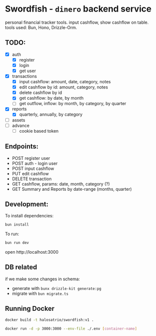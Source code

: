 # Swordfish - `dinero` backend service

personal financial tracker tools. input cashflow, show cashflow on table. tools used: Bun, Hono, Drizzle-Orm.

## TODO:

- [x] auth
  - [x] register
  - [x] login
  - [x] get user
- [x] transactions
  - [x] input cashflow: amount, date, category, notes
  - [x] edit cashflow by id: amount, category, notes
  - [x] delete cashflow by id
  - [x] get cashflow: by date, by month
  - [ ] get outflow, inflow: by month, by category, by quarter
- [x] reports
  - [x] quarterly, annually, by category
- [ ] assets
- [ ] advance
  - [ ] cookie based token

## Endpoints:

- POST register user
- POST auth - login user
- POST input cashflow
- PUT edit cashflow
- DELETE transaction
- GET cashflow, params: date, month, category (?)
- GET Summary and Reports by date-range (months, quarter)

## Development:

To install dependencies:

```sh
bun install
```

To run:

```sh
bun run dev
```

open http://localhost:3000

## DB related

if we make some changes in schema:

- generate with `bunx drizzle-kit generate:pg`
- migrate with `bun migrate.ts`

## Running Docker

```sh
docker build -t halosatrio/swordfish:v1 .

docker run -d -p 3000:3000 --env-file ./.env [container-name]
```
